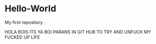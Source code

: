 # Hello-World
My first repository

HOLA BOIS ITS YA BOI PARANS IN GIT HUB TO TRY AND UNFUCK MY FUCKED UP LIFE
